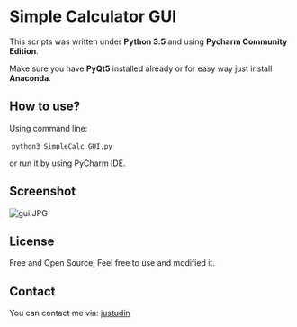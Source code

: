 Simple Calculator GUI
=========================

This scripts was written under **Python 3.5** and using **Pycharm Community Edition**.

Make sure you have **PyQt5** installed already or for easy way just install **Anaconda**.

How to use?
-----------
Using command line:

​		`python3 SimpleCalc_GUI.py`

or run it by using PyCharm IDE.

Screenshot
-----------
![gui.JPG](gui.JPG)

License
--------
Free and Open Source, Feel free to use and modified it.

Contact
-------
You can contact me via:
[justudin](http://justudin.com)

